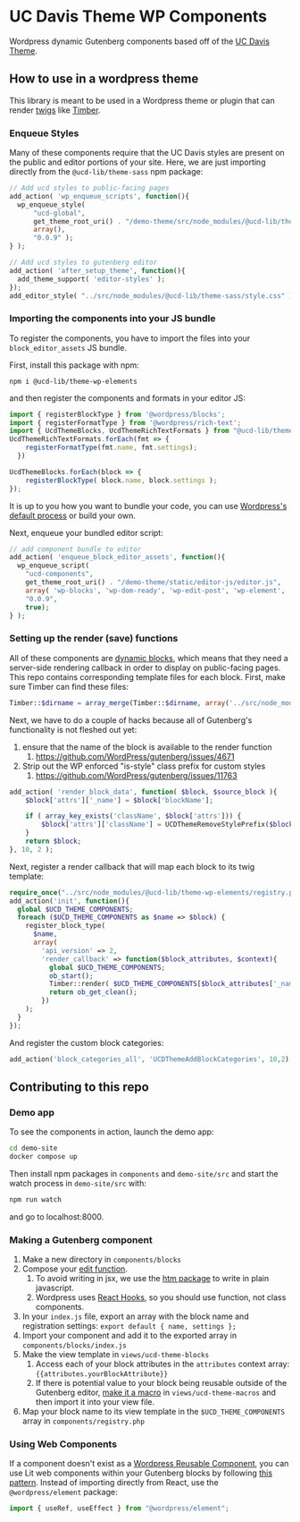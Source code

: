 # UC Davis Theme WP Components

Wordpress dynamic Gutenberg components based off of the [UC Davis Theme](https://github.com/ucd-library/ucdlib-theme). 

## How to use in a wordpress theme
This library is meant to be used in a Wordpress theme or plugin that can render [twigs](https://twig.symfony.com/) like [Timber](https://upstatement.com/timber/).

### Enqueue Styles
Many of these components require that the UC Davis styles are present on the public and editor portions of your site. Here, we are just importing directly from the `@ucd-lib/theme-sass` npm package:

```php
// Add ucd styles to public-facing pages
add_action( 'wp_enqueue_scripts', function(){
  wp_enqueue_style( 
      "ucd-global", 
      get_theme_root_uri() . "/demo-theme/src/node_modules/@ucd-lib/theme-sass/style.css", 
      array(), 
      "0.0.9" );
} );

// Add ucd styles to gutenberg editor
add_action( 'after_setup_theme', function(){
  add_theme_support( 'editor-styles' );
});
add_editor_style( "../src/node_modules/@ucd-lib/theme-sass/style.css" );
```

### Importing the components into your JS bundle
To register the components, you have to import the files into your `block_editor_assets` JS bundle.

First, install this package with npm:
```
npm i @ucd-lib/theme-wp-elements
```
and then register the components and formats in your editor JS:
```javascript
import { registerBlockType } from '@wordpress/blocks';
import { registerFormatType } from '@wordpress/rich-text';
import { UcdThemeBlocks, UcdThemeRichTextFormats } from "@ucd-lib/theme-wp-elements";
UcdThemeRichTextFormats.forEach(fmt => {
    registerFormatType(fmt.name, fmt.settings);
  })

UcdThemeBlocks.forEach(block => {
    registerBlockType( block.name, block.settings );
});
```

It is up to you how you want to bundle your code, you can use [Wordpress's default process](https://developer.wordpress.org/block-editor/reference-guides/packages/packages-scripts/) or build your own.

Next, enqueue your bundled editor script:

```php
// add component bundle to editor
add_action( 'enqueue_block_editor_assets', function(){
  wp_enqueue_script(
    "ucd-components", 
    get_theme_root_uri() . "/demo-theme/static/editor-js/editor.js", 
    array( 'wp-blocks', 'wp-dom-ready', 'wp-edit-post', 'wp-element', 'wp-editor', 'wp-rich-text' ), 
    "0.0.9", 
    true);
} );
```

### Setting up the render (save) functions
All of these components are [dynamic blocks](https://developer.wordpress.org/block-editor/how-to-guides/block-tutorial/creating-dynamic-blocks/), which means that they need a server-side rendering callback in order to display on public-facing pages. This repo contains corresponding template files for each block. First, make sure Timber can find these files:
```php
Timber::$dirname = array_merge(Timber::$dirname, array('../src/node_modules/@ucd-lib/theme-wp-elements/views'));
```
Next, we have to do a couple of hacks because all of Gutenberg's functionality is not fleshed out yet:
1. ensure that the name of the block is available to the render function
   1. https://github.com/WordPress/gutenberg/issues/4671
2. Strip out the WP enforced "is-style" class prefix for custom styles
   1. https://github.com/WordPress/gutenberg/issues/11763 
```php
add_action( 'render_block_data', function( $block, $source_block ){
	$block['attrs']['_name'] = $block['blockName'];

    if ( array_key_exists('className', $block['attrs'])) {
        $block['attrs']['className'] = UCDThemeRemoveStylePrefix($block['blockName'], $block['attrs']['className']);
    }
	return $block;
}, 10, 2 );
```
Next, register a render callback that will map each block to its twig template:
```php
require_once("../src/node_modules/@ucd-lib/theme-wp-elements/registry.php");
add_action('init', function(){
  global $UCD_THEME_COMPONENTS;
  foreach ($UCD_THEME_COMPONENTS as $name => $block) {
    register_block_type(
      $name, 
      array(
        'api_version' => 2, 
        'render_callback' => function($block_attributes, $context){
          global $UCD_THEME_COMPONENTS;
          ob_start();
          Timber::render( $UCD_THEME_COMPONENTS[$block_attributes['_name']]['twig'], array("attributes" => $block_attributes) );
          return ob_get_clean();
        })
    );
  }
});
```
And register the custom block categories:
```php
add_action('block_categories_all', 'UCDThemeAddBlockCategories', 10,2);
```

## Contributing to this repo
### Demo app
To see the components in action, launch the demo app:
```bash
cd demo-site
docker compose up
```
Then install npm packages in `components` and `demo-site/src` and start the watch process in `demo-site/src` with:
``` bash 
npm run watch
```
and go to localhost:8000.

### Making a Gutenberg component
1. Make a new directory in `components/blocks`
2. Compose your [edit function](https://developer.wordpress.org/block-editor/reference-guides/block-api/block-edit-save/#edit).
   1. To avoid writing in jsx, we use the [htm package](https://www.npmjs.com/package/htm) to write in plain javascript.
   2. Wordpress uses [React Hooks](https://reactjs.org/docs/hooks-overview.html), so you should use function, not class components.
3. In your `index.js` file, export an array with the block name and registration settings: `export default { name, settings };`
4. Import your component and add it to the exported array in `components/blocks/index.js`
5. Make the view template in `views/ucd-theme-blocks`
   1. Access each of your block attributes in the `attributes` context array: `{{attributes.yourBlockAttribute}}`
   2. If there is potential value to your block being reusable outside of the Gutenberg editor, [make it a macro](https://twig.symfony.com/doc/3.x/tags/macro.html) in `views/ucd-theme-macros` and then import it into your view file.
6. Map your block name to its view template in the `$UCD_THEME_COMPONENTS` array in `components/registry.php`

### Using Web Components
If a component doesn't exist as a  [Wordpress Reusable Component](https://developer.wordpress.org/block-editor/reference-guides/components/), you can use Lit web components within your Gutenberg blocks by following [this pattern](https://www.tderflinger.com/en/litelement-react-app). Instead of importing directly from React, use the `@wordpress/element` package:
```javascript
import { useRef, useEffect } from "@wordpress/element";
```
